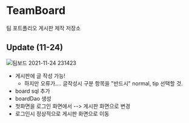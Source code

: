 # TeamBoard
팀 포트폴리오 게시판 제작 저장소

## Update (11-24)

![팀보드 2021-11-24 231423](https://user-images.githubusercontent.com/86813319/143256684-a2df30be-195d-4095-83dd-f52a18cf53fd.png) <br>
- 게시판에 글 작성 가능!
  * 하지만 오류가....  글작성시 구분 항목을 "반드시" normal, tip 선택할 것.
- board sql 추가
- boardDao 생성
- 첫화면을 로그인 화면에서 --> 게시판 화면으로 변경
- 로그인시 정상적으로 게시판 화면으로 이동
